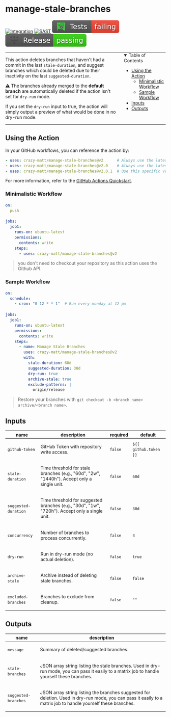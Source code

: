 # manage-stale-branches  <!-- omit in toc -->

[![Integration](https://github.com/crazy-matt/manage-stale-branches/actions/workflows/integration.yaml/badge.svg)](https://github.com/crazy-matt/manage-stale-branches/actions/workflows/integration.yaml)
[![SAST](https://github.com/crazy-matt/manage-stale-branches/actions/workflows/github-code-scanning/codeql/badge.svg)](https://github.com/crazy-matt/manage-stale-branches/actions/workflows/github-code-scanning/codeql)
[![Tests](https://github.com/crazy-matt/manage-stale-branches/blob/badges/tests.svg)](https://github.com/crazy-matt/manage-stale-branches/actions/workflows/release.yaml)
[![Release](https://github.com/crazy-matt/manage-stale-branches/blob/badges/release.svg)](https://github.com/crazy-matt/manage-stale-branches/actions/workflows/release.yaml)

<table border="0" cellspacing="0" cellpadding="0" style="border-collapse: collapse;">
<tr>
<td width="70%" style="border: 0; vertical-align: top; padding: 0;">

This action deletes branches that haven't had a commit in the last `stale-duration`, and suggest branches which could be deleted due to their inactivity on the last `suggested-duration`.

⚠️ The branches already merged to the **default branch** are automatically deleted if the action isn't set for `dry-run` mode.

If you set the `dry-run` input to true, the action will simply output a preview of what would be done in no dry-run mode.

</td>
<td valign="top" style="border: 0; padding: 0 0 0 20px;">

<details open="open">
<summary>Table of Contents</summary>

- [Using the Action](#using-the-action)
  - [Minimalistic Workflow](#minimalistic-workflow)
  - [Sample Workflow](#sample-workflow)
- [Inputs](#inputs)
- [Outputs](#outputs)

</details>

</td>
</tr>
</table>

## Using the Action

In your GitHub workflows, you can reference the action by:

```yaml
- uses: crazy-matt/manage-stale-branches@v2      # Always use the latest 2.x.x
- uses: crazy-matt/manage-stale-branches@v2.0    # Always use the latest 2.0.x
- uses: crazy-matt/manage-stale-branches@v2.0.1  # Use this specific version
```

For more information, refer to the [GitHub Actions Quickstart](https://docs.github.com/en/actions/quickstart).

### Minimalistic Workflow

```yaml
on:
  push

jobs:
  job1:
    runs-on: ubuntu-latest
    permissions:
      contents: write
    steps:
      - uses: crazy-matt/manage-stale-branches@v2
```

> you don't need to checkout your repository as this action uses the Github API.

### Sample Workflow

```yaml
on:
  schedule:
    - cron: "0 12 * * 1"  # Run every monday at 12 pm

jobs:
  job1:
    runs-on: ubuntu-latest
    permissions:
      contents: write
    steps:
      - name: Manage Stale Branches
        uses: crazy-matt/manage-stale-branches@v2
        with:
          stale-duration: 60d
          suggested-duration: 30d
          dry-run: true
          archive-stale: true
          exclude-patterns: |
            origin/release
```

> Restore your branches with `git checkout -b <branch name> archive/<branch name>`.

<!-- action-docs-inputs source="action.yml" -->
## Inputs

| name | description | required | default |
| --- | --- | --- | --- |
| `github-token` | <p>GitHub Token with repository write access.</p> | `false` | `${{ github.token }}` |
| `stale-duration` | <p>Time threshold for stale branches (e.g., "60d", "2w", "1440h"). Accept only a single unit.</p> | `false` | `60d` |
| `suggested-duration` | <p>Time threshold for suggested branches (e.g., "30d", "1w", "720h"). Accept only a single unit.</p> | `false` | `30d` |
| `concurrency` | <p>Number of branches to process concurrently.</p> | `false` | `4` |
| `dry-run` | <p>Run in dry-run mode (no actual deletion).</p> | `false` | `true` |
| `archive-stale` | <p>Archive instead of deleting stale branches.</p> | `false` | `false` |
| `excluded-branches` | <p>Branches to exclude from cleanup.</p> | `false` | `""` |
<!-- action-docs-inputs source="action.yml" -->

<!-- action-docs-outputs source="action.yml" -->
## Outputs

| name | description |
| --- | --- |
| `message` | <p>Summary of deleted/suggested branches.</p> |
| `stale-branches` | <p>JSON array string listing the stale branches. Used in dry-run mode, you can pass it easily to a matrix job to handle yourself these branches.</p> |
| `suggested-branches` | <p>JSON array string listing the branches suggested for deletion. Used in dry-run mode, you can pass it easily to a matrix job to handle yourself these branches.</p> |
<!-- action-docs-outputs source="action.yml" -->
